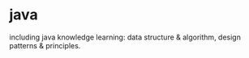 # java
including java knowledge learning: data structure &amp; algorithm, design patterns &amp; principles.
